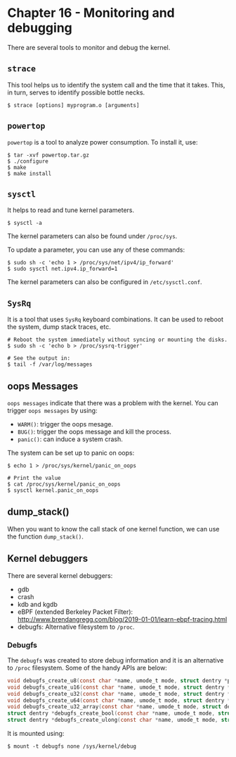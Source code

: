 
# Chapter 16 - Monitoring and debugging


There are several tools to monitor and debug the kernel.


## `strace`

This tool helps us to identify the system call and the time that
it takes. This, in turn, serves to identify possible bottle necks.

```shell
$ strace [options] myprogram.o [arguments]
```

## `powertop`

`powertop` is a tool to analyze power consumption. To install it, use:

```shell
$ tar -xvf powertop.tar.gz
$ ./configure
$ make
$ make install
```

## `sysctl`

It helps to read and tune kernel parameters.


```shell
$ sysctl -a
```

The kernel parameters can also be found under `/proc/sys`.


To update a parameter, you can use any of these commands:

```shell
$ sudo sh -c 'echo 1 > /proc/sys/net/ipv4/ip_forward'
$ sudo sysctl net.ipv4.ip_forward=1
```

The kernel parameters can also be configured in `/etc/sysctl.conf`.


## `SysRq`

It is a tool that uses `SysRq` keyboard combinations. It can be used to
reboot the system, dump stack traces, etc.


```shell
# Reboot the system immediately without syncing or mounting the disks.
$ sudo sh -c 'echo b > /proc/sysrq-trigger'

# See the output in:
$ tail -f /var/log/messages
```

## oops Messages

`oops messages` indicate that there was a problem with the kernel. You can
trigger `oops messages` by using:

- `WARM()`: trigger the oops mesage.
- `BUG()`: trigger the oops message and kill the process.
- `panic()`: can induce a system crash.


The system can be set up to panic on oops:

```shell
$ echo 1 > /proc/sys/kernel/panic_on_oops

# Print the value
$ cat /proc/sys/kernel/panic_on_oops
$ sysctl kernel.panic_on_oops
```

## dump_stack()

When you want to know the call stack of one kernel function, we can use
the function `dump_stack()`.

## Kernel debuggers

There are several kernel debuggers:

- gdb
- crash
- kdb and kgdb
- eBPF (extended Berkeley Packet Filter):
http://www.brendangregg.com/blog/2019-01-01/learn-ebpf-tracing.html
- debugfs: Alternative filesystem to `/proc`.

### Debugfs

The `debugfs` was created to store debug information and it is an alternative
to `/proc` filesystem. Some of the handy APIs are below:


```c
void debugfs_create_u8(const char *name, umode_t mode, struct dentry *parent, u8 *value);
void debugfs_create_u16(const char *name, umode_t mode, struct dentry *parent, u16 *value);
void debugfs_create_u32(const char *name, umode_t mode, struct dentry *parent, u32 *value);
void debugfs_create_u64(const char *name, umode_t mode, struct dentry *parent, u64 *value);
void debugfs_create_u32_array(const char *name, umode_t mode, struct dentry *parent, struct debugfs_u32_array *array);
struct dentry *debugfs_create_bool(const char *name, umode_t mode, struct dentry *parent, bool *value);
struct dentry *debugfs_create_ulong(const char *name, umode_t mode, struct dentry *parent, unsigned long *value);
```

It is mounted using:

```shell
$ mount -t debugfs none /sys/kernel/debug
```


